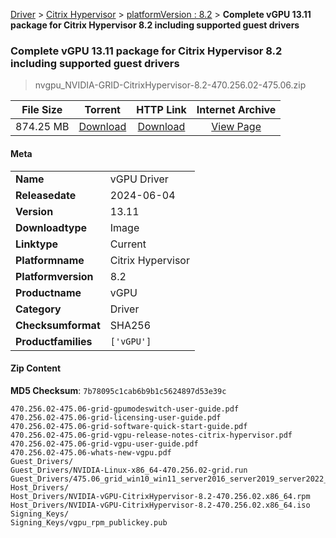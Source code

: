 
[Driver](/README.md)  >  [Citrix Hypervisor](/index/Driver/Citrix_Hypervisor.md)  >  [platformVersion : 8.2](/index/Driver/Citrix_Hypervisor/8.2.md)  >  **Complete vGPU 13.11 package for Citrix Hypervisor 8.2 including supported guest drivers**


###    Complete vGPU 13.11 package for Citrix Hypervisor 8.2 including supported guest drivers

> nvgpu_NVIDIA-GRID-CitrixHypervisor-8.2-470.256.02-475.06.zip   


| **File Size** | **Torrent**  | **HTTP Link** | **Internet Archive** |
|:-------------:|:------------:|:-------------:|:--------------------:|
| 874.25 MB |  [Download](https://archive.org/download/nvgpu_NVIDIA-GRID-CitrixHypervisor-8.2-470.256.02-475.06.zip/nvgpu_NVIDIA-GRID-CitrixHypervisor-8.2-470.256.02-475.06.zip_archive.torrent)       | [Download](https://archive.org/compress/nvgpu_NVIDIA-GRID-CitrixHypervisor-8.2-470.256.02-475.06.zip) | [View Page](https://archive.org/details/nvgpu_NVIDIA-GRID-CitrixHypervisor-8.2-470.256.02-475.06.zip)       |

#### Meta

<table>
<tr><td><strong>Name</strong></td><td>vGPU Driver</td></tr>
<tr><td><strong>Releasedate</strong></td><td>2024-06-04</td></tr>
<tr><td><strong>Version</strong></td><td>13.11</td></tr>
<tr><td><strong>Downloadtype</strong></td><td>Image</td></tr>
<tr><td><strong>Linktype</strong></td><td>Current</td></tr>
<tr><td><strong>Platformname</strong></td><td>Citrix Hypervisor</td></tr>
<tr><td><strong>Platformversion</strong></td><td>8.2</td></tr>
<tr><td><strong>Productname</strong></td><td>vGPU</td></tr>
<tr><td><strong>Category</strong></td><td>Driver</td></tr>
<tr><td><strong>Checksumformat</strong></td><td>SHA256</td></tr>
<tr><td><strong>Productfamilies</strong></td><td><code>['vGPU']</code></td></tr>
</table>

#### Zip Content

**MD5 Checksum**: `7b78095c1cab6b9b1c5624897d53e39c`

```text
470.256.02-475.06-grid-gpumodeswitch-user-guide.pdf
470.256.02-475.06-grid-licensing-user-guide.pdf
470.256.02-475.06-grid-software-quick-start-guide.pdf
470.256.02-475.06-grid-vgpu-release-notes-citrix-hypervisor.pdf
470.256.02-475.06-grid-vgpu-user-guide.pdf
470.256.02-475.06-whats-new-vgpu.pdf
Guest_Drivers/
Guest_Drivers/NVIDIA-Linux-x86_64-470.256.02-grid.run
Guest_Drivers/475.06_grid_win10_win11_server2016_server2019_server2022_64bit_international.exe
Host_Drivers/
Host_Drivers/NVIDIA-vGPU-CitrixHypervisor-8.2-470.256.02.x86_64.rpm
Host_Drivers/NVIDIA-vGPU-CitrixHypervisor-8.2-470.256.02.x86_64.iso
Signing_Keys/
Signing_Keys/vgpu_rpm_publickey.pub
```